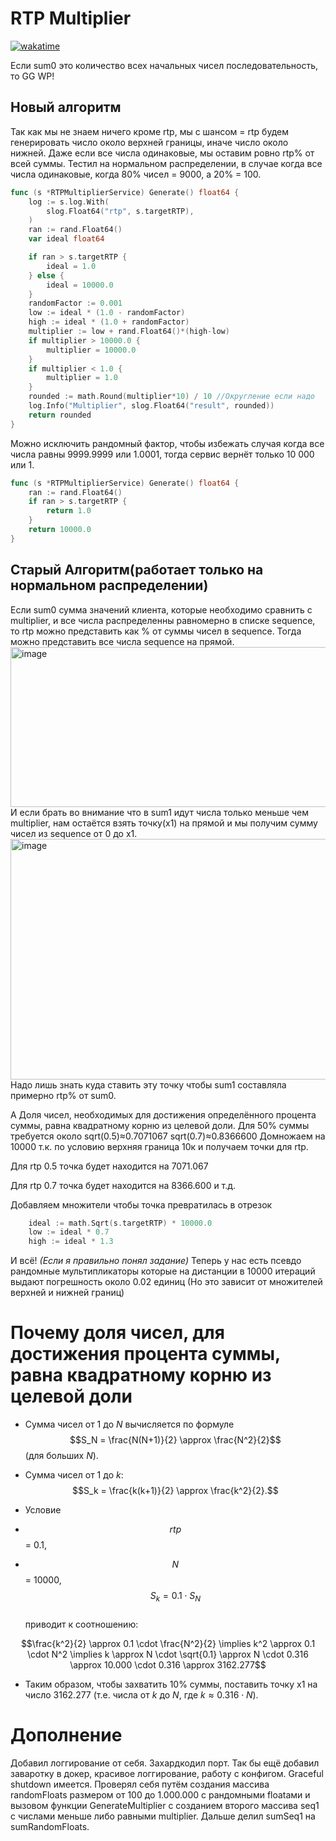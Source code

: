 #  RTP Multiplier
[![wakatime](https://wakatime.com/badge/user/42cf6868-b638-4d34-9e52-ec8f63476139/project/eb146a3a-6ad5-4e46-9c2d-cbbe29f4010c.svg)](https://wakatime.com/badge/user/42cf6868-b638-4d34-9e52-ec8f63476139/project/eb146a3a-6ad5-4e46-9c2d-cbbe29f4010c)

Если sum0 это количество всех начальных чисел последовательность, то GG WP!
## Новый алгоритм
Так как мы не знаем ничего кроме rtp, мы с шансом = rtp будем генерировать число около верхней границы, иначе число около нижней. Даже если все числа одинаковые, мы оставим ровно rtp% от всей суммы. Тестил на нормальном распределении, в случае когда все числа одинаковые, когда 80% чисел = 9000, а 20% = 100.

```go
func (s *RTPMultiplierService) Generate() float64 {
	log := s.log.With(
		slog.Float64("rtp", s.targetRTP),
	)
	ran := rand.Float64()
	var ideal float64

	if ran > s.targetRTP {
		ideal = 1.0
	} else {
		ideal = 10000.0
	}
	randomFactor := 0.001
	low := ideal * (1.0 - randomFactor)
	high := ideal * (1.0 + randomFactor)
	multiplier := low + rand.Float64()*(high-low)
	if multiplier > 10000.0 {
		multiplier = 10000.0
	}
	if multiplier < 1.0 {
		multiplier = 1.0
	}
	rounded := math.Round(multiplier*10) / 10 //Округление если надо
	log.Info("Multiplier", slog.Float64("result", rounded))
	return rounded
}

```
Можно исключить рандомный фактор, чтобы избежать случая когда все числа равны 9999.9999 или 1.0001, тогда сервис вернёт только 10 000 или 1.
```go
func (s *RTPMultiplierService) Generate() float64 {
	ran := rand.Float64()
	if ran > s.targetRTP {
		return 1.0
	}
	return 10000.0
}
```


## Старый Алгоритм(работает только на нормальном распределении)
Если sum0 сумма значений клиента, которые необходимо сравнить с multiplier, и все числа распределенны равномерно в списке sequence, то rtp можно представить как % от суммы чисел в sequence.
Тогда можно представить все числа sequence на прямой.<img width="1752" height="256" alt="image" src="https://github.com/user-attachments/assets/9eb4e0e2-8fd0-4bac-9865-15da59aef5b0" />
И если брать во внимание что в sum1 идут числа только меньше чем multiplier, нам остаётся взять точку(x1) на прямой и мы получим сумму чисел из sequence от 0 до x1.
<img width="1662" height="385" alt="image" src="https://github.com/user-attachments/assets/3afbc987-57a1-4fb8-b4f2-46dc90a427b3" />
Надо лишь знать куда ставить эту точку чтобы sum1 составляла примерно rtp% от sum0.

А Доля чисел, необходимых для достижения определённого процента суммы, равна квадратному корню из целевой доли.
Для 50% суммы требуется около 
sqrt(0.5)≈0.7071067
sqrt(0.7)≈0.8366600
Домножаем на 10000 т.к. по условию верхняя граница 10к и получаем точки для rtp.

Для rtp 0.5 точка будет находится на 7071.067

Для rtp 0.7 точка будет находится на 8366.600 и т.д.

Добавляем множители чтобы точка превратилась в отрезок 
```go
	ideal := math.Sqrt(s.targetRTP) * 10000.0
	low := ideal * 0.7
	high := ideal * 1.3
```
И всё! _(Если я правильно понял задание)_ Теперь у нас есть псевдо рандомные мультипликаторы которые на дистанции в 10000 итераций выдают погрешность около 0.02 единиц (Но это зависит от множителей верхней и нижней границ)
# Почему доля чисел, для достижения процента суммы, равна квадратному корню из целевой доли
- Сумма чисел от 1 до $N$ вычисляется по формуле  
$$S_N = \frac{N(N+1)}{2} \approx \frac{N^2}{2}$$  (для больших $N$).  

- Сумма чисел от 1 до $k$:	
$$S_k = \frac{k(k+1)}{2} \approx \frac{k^2}{2}.$$  

- Условие
- $$rtp$$ = 0.1,
- $$N$$ = 10000,		
$$S_k = 0.1 \cdot S_N$$  
приводит к соотношению:  

$$\frac{k^2}{2} \approx 0.1 \cdot \frac{N^2}{2} \implies k^2 \approx 0.1 \cdot N^2 \implies k \approx N \cdot \sqrt{0.1} \approx N \cdot 0.316 \approx 10.000 \cdot 0.316 \approx 3162.277$$

- Таким образом, чтобы захватить 10% суммы, поставить точку x1 на число 3162.277 (т.е. числа от $k$ до $N$, где $k \approx 0.316 \cdot N$).
#  Дополнение
Добавил логгирование от себя. Захардкодил порт. Так бы ещё добавил заваротку в докер, красивое логгирование, работу с конфигом. Graceful shutdown имеется.
Проверял себя путём создания массива randomFloats размером от 100 до 1.000.000 с рандомными floatами и вызовом функции GenerateMultiplier с созданием второго массива seq1 с числами меньше либо равными multiplier. Дальше делил sumSeq1 на sumRandomFloats.
